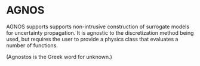AGNOS
=====

AGNOS supports supports non-intrusive construction of surrogate models for
uncertainty propagation. It is agnostic to the discretization method being used,
but requires the user to provide a physics class that evaluates a number of
functions. 

(Agnostos is the Greek word for unknown.)



